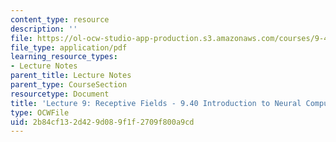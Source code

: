 ```yaml
---
content_type: resource
description: ''
file: https://ol-ocw-studio-app-production.s3.amazonaws.com/courses/9-40-introduction-to-neural-computation-spring-2018/2b84cf132d429d089f1f2709f800a9cd_MIT9_40S18_Lec09.pdf
file_type: application/pdf
learning_resource_types:
- Lecture Notes
parent_title: Lecture Notes
parent_type: CourseSection
resourcetype: Document
title: 'Lecture 9: Receptive Fields - 9.40 Introduction to Neural Computation'
type: OCWFile
uid: 2b84cf13-2d42-9d08-9f1f-2709f800a9cd
---
```


